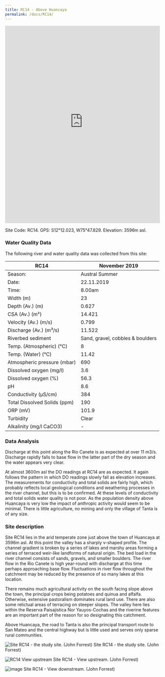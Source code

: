 ```yaml
---
title: RC14 - Above Huancaya
permalink: /docs/RC14/
---
```


<iframe width="100%" height="640" allowfullscreen style="border-style:none;" src="https://cavep-undc-hosting.netlify.com/sites/RC14/app-files/"></iframe>

Site Code: RC14.  GPS: S12°12.023, W75°47.829. Elevation: 3596m asl.

### Water Quality Data

The following river and water quality data was collected from this site:

| RC14                         | November 2019                 | 
|------------------------------|-------------------------------|
| Season:                      | Austral Summer                |
| Date:                        | 22.11.2019                    |
| Time:                        | 8.00am                       |
| Width (m)                    | 23                            |
| Depth (Av.) (m)              | 0.627                         |
| CSA (Av.) (m²)               | 14.421                         |
| Velocity (Av.) (m/s)         | 0.799                        |
| Discharge (Av.) (m³/s)       | 11.522                       |
| Riverbed sediment            | Sand, gravel, cobbles & boulders |
| Temp. (Atmospheric) (°C)     | 8                             |
| Temp. (Water) (°C)           | 11.42                         |
| Atmospheric pressure (mbar)  | 690                           |
| Dissolved oxygen (mg/l)      | 3.6                           |
| Dissolved oxygen (%)         | 56.3                          |
| pH                           | 8.6                           |
| Conductivity (µS/cm)         | 384                           |
| Total Dissolved Solids (ppm) | 190                           |
| ORP (mV)                     | 101.9                         |
| Turbidity                    | Clear                         |
| Alkalinity (mg/l CaCO3)      |   -  |

### Data Analysis
Discharge at this point along the Rio Canete is as expected at over 11 m3/s. Discharge rapidly falls to base flow in the latter part of the dry season and the water appears very clear.                                                                                       

At almost 3600m asl the DO readings at RC14 are as expected. It again follows the pattern in which DO readings slowly fall as elevation increases. The measurements for conductivity and total solids are fairly high, which probably reflects local geological conditions and weathering processes in the river channel, but this is to be confirmed. At these levels of conductivity and total solids water quality is not poor. As the population density above Huancaya is very low the impact of anthropic activity would seem to be minimal. There is little agriculture, no mining and only the village of Tanta is of any size. 

### Site description
Site RC14 lies in the arid temperate zone just above the town of Huancaya at 3596m asl. At this point the valley has a sharply v-shaped profile. The channel gradient is broken by a series of lakes and marshy areas forming a series of terraced weir-like landforms of natural origin. The bed load in the river channel consists of sands, gravels, and smaller boulders. The river flow in the Rio Canete is high year-round with discharge at this time perhaps approaching base flow. Fluctuations in river flow throughout the catchment may be reduced by the presence of so many lakes at this location. 

There remains much agricultural activity on the south facing slope above the town, the principal crops being potatoes and quinua and alfalfa. Otherwise, extensive pastoralism dominates rural land use. There are also some relictual areas of terracing on steeper slopes. The valley here lies within the Reserva Paisajistica Nor Yauyos-Cochas and the riverine features are an important part of the reason for so designating this catchment. 

Above Huancaya, the road to Tanta is also the principal transport route to San Mateo and the central highway but is little used and serves only sparse rural communities.


![Site RC14 - the study site. (John Forrest)](/assets/SiteDescriptions/RC14/RC14Studysite.jpg)
Site RC14 - the study site. (John Forrest)


![RC14 View upstream](/assets/SiteDescriptions/RC14/RC14Viewupstream.jpg)
Site RC14 - View upstream. (John Forrest)


![image](/assets/SiteDescriptions/RC14/RC14Viewdownstream.jpg)
Site RC14 - View downstream. (John Forrest)

